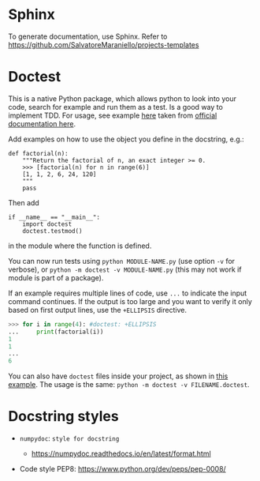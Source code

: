 # Sphinx

To generate documentation, use Sphinx. Refer to https://github.com/SalvatoreMaraniello/projects-templates


# Doctest

This is a native Python package, which allows python to look into your code, search for example and run them as a test. Is a good way to implement TDD.
For usage, see example [here](examples/factoral_doctest_example.py) taken from [official documentation here](https://docs.python.org/3/library/doctest.html). 

Add examples on how to use the object you define in the docstring, e.g.:
```
def factorial(n):
    """Return the factorial of n, an exact integer >= 0.
    >>> [factorial(n) for n in range(6)]
    [1, 1, 2, 6, 24, 120]
    """
    pass
```
Then add
```
if __name__ == "__main__":
    import doctest
    doctest.testmod()
```
in the module where the function is defined. 

You can now run tests using `python MODULE-NAME.py` (use option `-v` for verbose), or `python -m doctest -v MODULE-NAME.py` (this may not work if module is part of a package).

If an example requires multiple lines of code, use `...` to indicate the input command continues. If the output is too large and you want to verify it only based on first output lines, use the `+ELLIPSIS` directive.
```python
>>> for i in range(4): #doctest: +ELLIPSIS
...     print(factorial(i))
1
1
...
6
```

You can also have `doctest` files inside your project, as shown in [this example](https://github.com/fluentpython/example-code-2e/tree/master/01-data-model). The usage is the same: `python -m doctest -v FILENAME.doctest`. 



# Docstring styles

- `numpydoc`: `style for docstring`

    - https://numpydoc.readthedocs.io/en/latest/format.html

- Code style PEP8: https://www.python.org/dev/peps/pep-0008/

